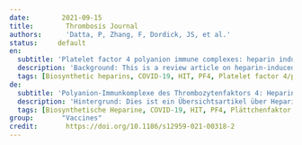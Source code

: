 ```yaml
---
date:        2021-09-15
title:        Thrombosis Journal
authors:      'Datta, P, Zhang, F, Dordick, JS, et al.'
status:     default
en:
  subtitle: 'Platelet factor 4 polyanion immune complexes: heparin induced thrombocytopenia and vaccine-induced immune thrombotic thrombocytopenia.'
  description: 'Background: This is a review article on heparin-induced thrombocytopenia, an adverse effect of heparin therapy, and vaccine-induced immune thrombotic thrombocytopenia, occurring in some patients administered certain coronavirus vaccines. Main body/text: Immune-mediated thrombocytopenia occurs when specific antibodies bind to platelet factor 4 /heparin complexes. Platelet factor 4 is a naturally occurring chemokine, and under certain conditions, may complex with negatively charged molecules and polyanions, including heparin. The antibody-platelet factor 4/heparin complex may lead to platelet activation, accompanied by other cascading reactions, resulting in cerebral sinus thrombosis, deep vein thrombosis, lower limb arterial thrombosis, myocardial infarction, pulmonary embolism, skin necrosis, and thrombotic stroke. If untreated, heparin-induced thrombocytopenia can be life threatening. In parallel, rare incidents of spontaneous vaccine-induced immune thrombotic thrombocytopenia can also occur in some patients administered certain coronavirus vaccines. The role of platelet factor 4 in vaccine-induced thrombosis with thrombocytopenia syndrome further reinforces the importance the platelet factor 4/polyanion immune complexes and the complications that this might pose to susceptible individuals. These findings demonstrate, how auxiliary factors can complicate heparin therapy and drug development. An increasing interest in biomanufacturing heparins from non-animal sources has driven a growing interest in understanding the biology of immune-mediated heparin-induced thrombocytopenia, and therefore, the development of safe and effective biosynthetic heparins. Short conclusion: In conclusion, these findings further reinforce the importance of the binding of platelet factor 4 with known and unknown polyanions, and the complications that these might pose to susceptible patients. In parallel, these findings also demonstrate how auxiliary factors can complicate the heparin drug development.'
  tags: [Biosynthetic heparins, COVID-19, HIT, PF4, Platelet factor 4/polyanion complex, VITT]
de: 
  subtitle: 'Polyanion-Immunkomplexe des Thrombozytenfaktors 4: Heparin-induzierte Thrombozytopenie und durch Impfstoffe ausgelöste immunthrombotische Thrombozytopenie.'
  description: 'Hintergrund: Dies ist ein Übersichtsartikel über Heparin-induzierte Thrombozytopenie, eine unerwünschte Wirkung der Heparintherapie, und Impfstoff-induzierte immunthrombotische Thrombozytopenie, die bei einigen Patienten auftritt, denen bestimmte Coronavirus-Impfstoffe verabreicht wurden. Hauptteil/Text: Eine immunvermittelte Thrombozytopenie tritt auf, wenn spezifische Antikörper an Thrombozytenfaktor-4/Heparin-Komplexe binden. Der Thrombozytenfaktor 4 ist ein natürlich vorkommendes Chemokin, das unter bestimmten Bedingungen einen Komplex mit negativ geladenen Molekülen und Polyanionen, einschließlich Heparin, bilden kann. Der Antikörper-Plättchenfaktor-4/Heparin-Komplex kann zu einer Thrombozytenaktivierung führen, die von anderen kaskadenartigen Reaktionen begleitet wird und zu zerebraler Sinusthrombose, tiefer Venenthrombose, arterieller Thrombose der unteren Extremitäten, Herzinfarkt, Lungenembolie, Hautnekrose und thrombotischem Schlaganfall führt. Unbehandelt kann die Heparin-induzierte Thrombozytopenie lebensbedrohlich sein. Parallel dazu können bei einigen Patienten, denen bestimmte Coronavirus-Impfstoffe verabreicht wurden, seltene Fälle von spontaner impfstoffinduzierter immunthrombotischer Thrombozytopenie auftreten. Die Rolle des Thrombozytenfaktors 4 bei der impfstoffinduzierten Thrombose mit Thrombozytopenie-Syndrom unterstreicht die Bedeutung der Thrombozytenfaktor-4/Polyanion-Immunkomplexe und die Komplikationen, die sich daraus für anfällige Personen ergeben können. Diese Ergebnisse zeigen, wie zusätzliche Faktoren die Heparintherapie und die Arzneimittelentwicklung erschweren können. Das zunehmende Interesse an der biologischen Herstellung von Heparinen aus nicht-tierischen Quellen hat zu einem wachsenden Interesse am Verständnis der Biologie der immunvermittelten Heparin-induzierten Thrombozytopenie und damit an der Entwicklung von sicheren und wirksamen biosynthetischen Heparinen geführt. Kurze Schlussfolgerung: Zusammenfassend lässt sich sagen, dass diese Ergebnisse die Bedeutung der Bindung von Thrombozytenfaktor 4 an bekannte und unbekannte Polyanionen und die Komplikationen, die sich daraus für anfällige Patienten ergeben könnten, weiter unterstreichen. Gleichzeitig zeigen diese Ergebnisse auch, wie Hilfsfaktoren die Entwicklung von Heparin-Medikamenten erschweren können.'
  tags: [Biosynthetische Heparine, COVID-19, HIT, PF4, Plättchenfaktor 4/Polyanion-Komplex, VITT]
group:       "Vaccines"
credit:       https://doi.org/10.1186/s12959-021-00318-2
---
```

<object data="{{ page.link }}" style='height:calc(100vh - 400px); width: 100%' type='application/pdf'></object>